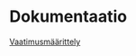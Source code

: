 # Dokumentaatio
[Vaatimusmäärittely](https://github.com/jjuliacaroline/ot-harkka/blob/7a388f1c615b7883e279962a3ebad01d16fd88c8/dokumentaatio/vaatimusmaarittely.md)